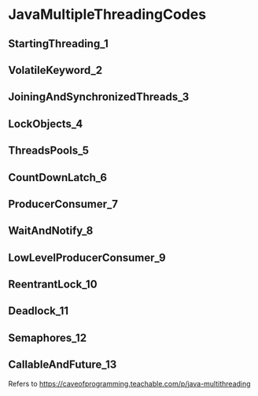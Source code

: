 # JavaMultipleThreadingCodes

## StartingThreading_1
## VolatileKeyword_2
## JoiningAndSynchronizedThreads_3
## LockObjects_4
## ThreadsPools_5
## CountDownLatch_6
## ProducerConsumer_7
## WaitAndNotify_8
## LowLevelProducerConsumer_9
## ReentrantLock_10
## Deadlock_11
## Semaphores_12
## CallableAndFuture_13

Refers to https://caveofprogramming.teachable.com/p/java-multithreading
